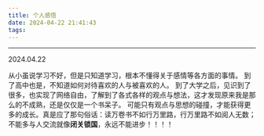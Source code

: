 ```yaml
---
title: 个人感悟
date: 2024-04-22 21:41:43
tags: 
---
```


-----------------
2024.04.22

从小虽说学习不好，但是只知道学习，根本不懂得关于感情等各方面的事情。
到了高中也是，不知道如何对待喜欢的人与被喜欢的人。
到了大学之后，见识到了很多，也实现了网络自由，了解到了各式各样的观点与想法，这才发现原来我是那么的不成熟，还是仅仅是一个书呆子。
可能只有观点与思想的碰撞，才能获得更多的成长。真是应了那句俗话：读万卷书不如行万里路，行万里路不如阅人无数；不能多与人交流就像**闭关锁国**，永远不能进步！！！！
